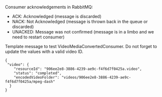 Consumer acknowledgements in RabbitMQ:

- ACK: Acknowledged (message is discarded)
- NACK: Not Acknowledged (message is thrown back in the queue or discarded)
- UNACKED: Message was not confirmed (message is in a limbo and we need to restart consumer)

Template message to test VideoMediaConvertedConsumer. Do not forget to update the values with a valid video ID.

```
{
 "video": {
    "resourceId": "906ee2e8-3886-4239-ae9c-f4f6d7f0425a.video",
    "status": "completed",
    "encodedVideoFolder": "videos/906ee2e8-3886-4239-ae9c-f4f6d7f0425a/mpeg-dash"
  }
}
```
